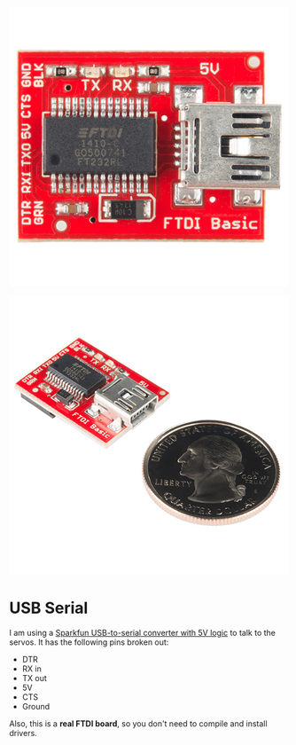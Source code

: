 ![](serial_top.jpg)

![](serial_iso.jpg)

# USB Serial

I am using a [Sparkfun USB-to-serial converter with 5V logic](https://www.sparkfun.com/products/9716)
to talk to the servos. It has the following pins broken out:

- DTR
- RX in
- TX out
- 5V
- CTS
- Ground

Also, this is a **real FTDI board**, so you don't need to compile and install drivers.
